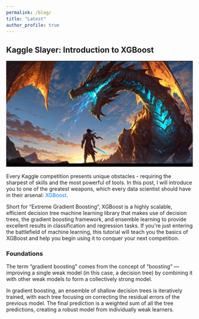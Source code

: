 ```yaml
---
permalink: /blog/
title: "Latest"
author_profile: true
---
```


## Kaggle Slayer: Introduction to XGBoost

<img src="/images/dragon_slayer.png" alt="Dragon Slayer" class="float-right"/>

Every Kaggle competition presents unique obstacles - requiring the sharpest of skills and the most powerful of tools. In this post, I will introduce you to one of the greatest weapons, which every data scientist should have in their arsenal: <span style="color:#007BFF;">XGBoost</span>. 

Short for “Extreme Gradient Boosting”, XGBoost is a highly scalable, efficient decision tree machine learning library that makes use of decision trees, the gradient boosting framework, and ensemble learning to provide excellent results in classification and regression tasks. If you're just entering the battlefield of machine learning, this tutorial will teach you the basics of XGBoost and help you begin using it to conquer your next competition.

### Foundations

The term “gradient boosting” comes from the concept of “boosting” — improving a single weak model (in this case, a decision tree) by combining it with other weak models to form a collectively strong model.

In gradient boosting, an ensemble of shallow decision trees is iteratively trained, with each tree focusing on correcting the residual errors of the previous model. The final prediction is a weighted sum of all the tree predictions, creating a robust model from individually weak learners.





